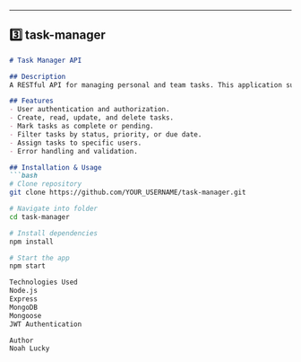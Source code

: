 
---

## **3️⃣ task-manager**
```md
# Task Manager API

## Description
A RESTful API for managing personal and team tasks. This application supports full CRUD functionality, user authentication, and task filtering, making it ideal for productivity apps or project management tools.

## Features
- User authentication and authorization.
- Create, read, update, and delete tasks.
- Mark tasks as complete or pending.
- Filter tasks by status, priority, or due date.
- Assign tasks to specific users.
- Error handling and validation.

## Installation & Usage
```bash
# Clone repository
git clone https://github.com/YOUR_USERNAME/task-manager.git

# Navigate into folder
cd task-manager

# Install dependencies
npm install

# Start the app
npm start

Technologies Used
Node.js
Express
MongoDB
Mongoose
JWT Authentication

Author
Noah Lucky